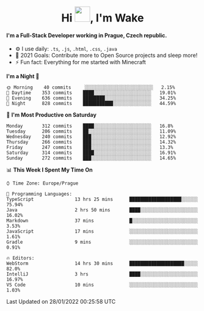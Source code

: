 <h1 align="center">Hi <img src="https://raw.githubusercontent.com/MrWakeCZ/MrWakeCZ/master/Hi.gif" width="40px" />, I'm Wake</h1>

#### I'm a Full-Stack Developer working in Prague, Czech republic.
- ⚙️ I use daily: `.ts`, `.js`, `.html`, `.css`, `.java`
- 🥅 2021 Goals: Contribute more to Open Source projects and sleep more!
- ⚡ Fun fact: Everything for me started with Minecraft

<!--START_SECTION:waka-->
**I'm a Night 🦉** 

```text
🌞 Morning    40 commits     ░░░░░░░░░░░░░░░░░░░░░░░░░   2.15% 
🌆 Daytime    353 commits    ████░░░░░░░░░░░░░░░░░░░░░   19.01% 
🌃 Evening    636 commits    ████████░░░░░░░░░░░░░░░░░   34.25% 
🌙 Night      828 commits    ███████████░░░░░░░░░░░░░░   44.59%

```
📅 **I'm Most Productive on Saturday** 

```text
Monday       312 commits    ████░░░░░░░░░░░░░░░░░░░░░   16.8% 
Tuesday      206 commits    ██░░░░░░░░░░░░░░░░░░░░░░░   11.09% 
Wednesday    240 commits    ███░░░░░░░░░░░░░░░░░░░░░░   12.92% 
Thursday     266 commits    ███░░░░░░░░░░░░░░░░░░░░░░   14.32% 
Friday       247 commits    ███░░░░░░░░░░░░░░░░░░░░░░   13.3% 
Saturday     314 commits    ████░░░░░░░░░░░░░░░░░░░░░   16.91% 
Sunday       272 commits    ███░░░░░░░░░░░░░░░░░░░░░░   14.65%

```


📊 **This Week I Spent My Time On** 

```text
⌚︎ Time Zone: Europe/Prague

💬 Programming Languages: 
TypeScript               13 hrs 25 mins      ███████████████████░░░░░░   75.94% 
Java                     2 hrs 50 mins       ████░░░░░░░░░░░░░░░░░░░░░   16.02% 
Markdown                 37 mins             █░░░░░░░░░░░░░░░░░░░░░░░░   3.53% 
JavaScript               17 mins             ░░░░░░░░░░░░░░░░░░░░░░░░░   1.61% 
Gradle                   9 mins              ░░░░░░░░░░░░░░░░░░░░░░░░░   0.91%

🔥 Editors: 
WebStorm                 14 hrs 30 mins      ████████████████████░░░░░   82.0% 
IntelliJ                 3 hrs               ████░░░░░░░░░░░░░░░░░░░░░   16.97% 
VS Code                  10 mins             ░░░░░░░░░░░░░░░░░░░░░░░░░   1.03%

```


 Last Updated on 28/01/2022 00:25:58 UTC
<!--END_SECTION:waka-->
